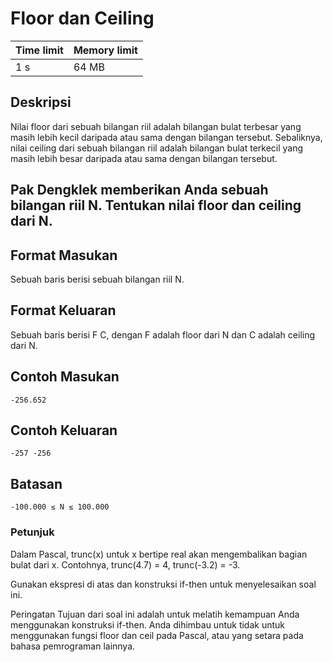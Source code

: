 # Floor dan Ceiling

Time limit | Memory limit
---------- | ------------
1 s | 64 MB

## Deskripsi
Nilai floor dari sebuah bilangan riil adalah bilangan bulat terbesar yang masih lebih kecil daripada atau sama dengan bilangan tersebut. Sebaliknya, nilai ceiling dari sebuah bilangan riil adalah bilangan bulat terkecil yang masih lebih besar daripada atau sama dengan bilangan tersebut.

## Pak Dengklek memberikan Anda sebuah bilangan riil N. Tentukan nilai floor dan ceiling dari N.

## Format Masukan
Sebuah baris berisi sebuah bilangan riil N.

## Format Keluaran
Sebuah baris berisi F C, dengan F adalah floor dari N dan C adalah ceiling dari N.

## Contoh Masukan
    -256.652
## Contoh Keluaran
    -257 -256
## Batasan
    -100.000 ≤ N ≤ 100.000
### Petunjuk
Dalam Pascal, trunc(x) untuk x bertipe real akan mengembalikan bagian bulat dari x. Contohnya, trunc(4.7) = 4, trunc(-3.2) = -3.

Gunakan ekspresi di atas dan konstruksi if-then untuk menyelesaikan soal ini.

Peringatan
Tujuan dari soal ini adalah untuk melatih kemampuan Anda menggunakan konstruksi if-then. Anda dihimbau untuk tidak untuk menggunakan fungsi floor dan ceil pada Pascal, atau yang setara pada bahasa pemrograman lainnya.

